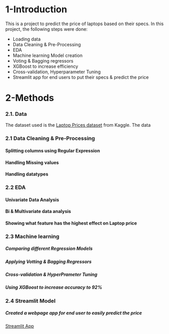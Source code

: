 # 1-Introduction
This is a project to predict the price of laptops based on their specs. In this project, the following steps were done:
- Loading data
- Data Cleaning & Pre-Processing
- EDA
- Machine learning Model creation
- Voting & Bagging regressors
- XGBoost to increase efficiency
- Cross-validation, Hyperparameter Tuning
- Streamlit app for end users to put their specs & predict the price
# 2-Methods
### 2.1. Data
The dataset used is the [Laptop Prices dataset](https://www.kaggle.com/datasets/mohidabdulrehman/laptop-price-dataset) from Kaggle. The data

### 2.1 Data Cleaning & Pre-Processing
#### Splitting columns using Regular Expression
#### Handling Missing values 
#### Handling datatypes

### 2.2 EDA
#### Univariate Data Analysis
#### Bi & Multivariate data analysis 
#### Showing what feature has the highest effect on Laptop price

### 2.3 Machine learning
##### Comparing different Regression Models
##### Applying Votting & Bagging Regressors
##### Cross-validation & HyperPrameter Tuning
##### Using XGBoost to increase accuracy to 92%

### 2.4 Streamlit Model
##### Created a webpage app for end user to easily predict the price
[Streamlit App](https://bit.ly/laptop-prices)
